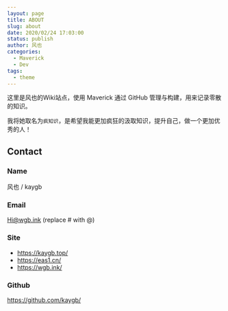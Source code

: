 ```yaml
---
layout: page
title: ABOUT
slug: about
date: 2020/02/24 17:03:00
status: publish
author: 风也
categories: 
  - Maverick
  - Dev
tags: 
  - theme
---
```


这里是风也的Wiki站点，使用 Maverick 通过 GitHub 管理与构建，用来记录零散的知识。

我将她取名为`疯知识`，是希望我能更加疯狂的汲取知识，提升自己，做一个更加优秀的人！

## Contact

### Name

风也 / kaygb

### Email

Hi@wgb.ink (replace # with @)

### Site
- https://kaygb.top/
- https://eas1.cn/
- https://wgb.ink/

### Github
 https://github.com/kaygb/


